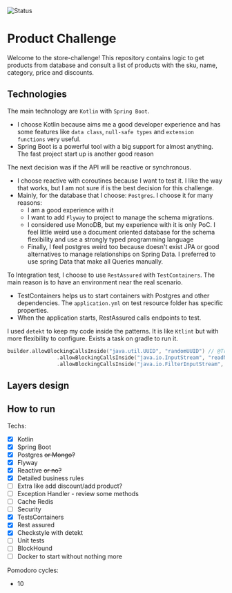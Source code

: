 ![Status](https://github.com/iundarigun/store-challenge/actions/workflows/gradle.yml/badge.svg)

# Product Challenge

Welcome to the store-challenge! This repository contains logic to get products from database and consult a list of products with the sku, name, category, price and discounts.

## Technologies
The main technology are `Kotlin` with `Spring Boot`. 
- I choose Kotlin because aims me a good developer experience and has some features like `data class`, `null-safe types` and `extension functions` very useful.
- Spring Boot is a powerful tool with a big support for almost anything. The fast project start up is another good reason

The next decision was if the API will be reactive or synchronous. 
- I choose reactive with coroutines because I want to test it. I like the way that works, but I am not sure if is the best decision for this challenge. 
- Mainly, for the database that I choose: `Postgres`. I choose it for many reasons:
    - I am a good experience with it
    - I want to add `Flyway` to project to manage the schema migrations.
    - I considered use MonoDB, but my experience with it is only PoC. I feel little weird use a document oriented database for the schema flexibility and use a strongly typed programming language
    - Finally, I feel postgres weird too because doesn't exist JPA or good alternatives to manage relationships on Spring Data. I preferred to use spring Data that make all Queries manually. 

To Integration test, I choose to use `RestAssured` with `TestContainers`. The main reason is to have an environment near the real scenario. 
- TestContainers helps us to start containers with Postgres and other dependencies. The `application.yml` on test resource folder has specific properties.
- When the application starts, RestAssured calls endpoints to test.

I used `detekt` to keep my code inside the patterns. It is like `Ktlint` but with more flexibility to configure. Exists a task on gradle to run it. 

```kotlin
builder.allowBlockingCallsInside("java.util.UUID", "randomUUID") // @Transactional
                .allowBlockingCallsInside("java.io.InputStream", "readNBytes") // Swagger
                .allowBlockingCallsInside("java.io.FilterInputStream", "read") // Swagger
```

## Layers design

## How to run


Techs:
- [X] Kotlin
- [X] Spring Boot
- [X] Postgres ~~or Mongo?~~
- [X] Flyway
- [X] Reactive ~~or no?~~
- [X] Detailed business rules
- [ ] Extra like add discount/add product?
- [ ] Exception Handler - review some methods
- [ ] Cache Redis
- [ ] Security
- [X] TestsContainers
- [X] Rest assured
- [X] Checkstyle with detekt
- [ ] Unit tests
- [ ] BlockHound
- [ ] Docker to start without nothing more

Pomodoro cycles:
- 10
